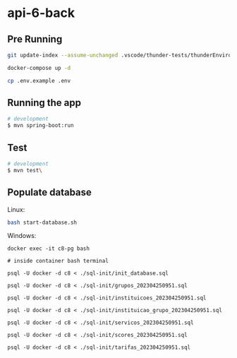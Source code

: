 # api-6-back

## Pre Running

```bash
git update-index --assume-unchanged .vscode/thunder-tests/thunderEnvironment.json

docker-compose up -d

cp .env.example .env
```

## Running the app

```bash
# development
$ mvn spring-boot:run
```

## Test

```bash
# development
$ mvn test\
```

## Populate database

Linux:
```bash
bash start-database.sh
```

Windows:

```
docker exec -it c8-pg bash

# inside container bash terminal

psql -U docker -d c8 < ./sql-init/init_database.sql

psql -U docker -d c8 < ./sql-init/grupos_202304250951.sql

psql -U docker -d c8 < ./sql-init/instituicoes_202304250951.sql

psql -U docker -d c8 < ./sql-init/instituicao_grupo_202304250951.sql

psql -U docker -d c8 < ./sql-init/servicos_202304250951.sql

psql -U docker -d c8 < ./sql-init/scores_202304250951.sql

psql -U docker -d c8 < ./sql-init/tarifas_202304250951.sql
```